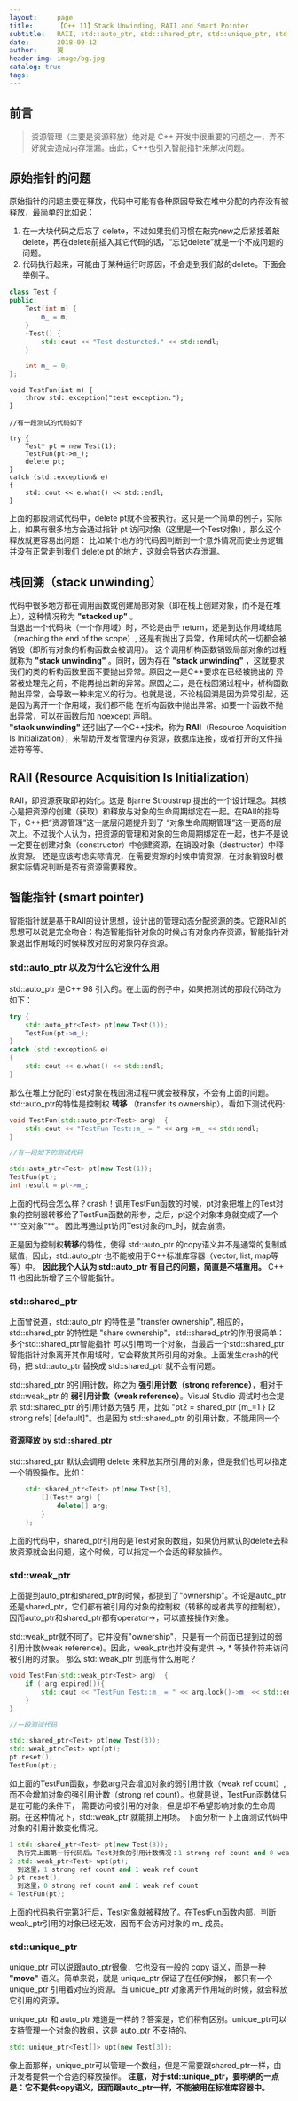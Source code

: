 ```yaml
---
layout:     page
title:      【C++ 11】Stack Unwinding, RAII and Smart Pointer
subtitle:   RAII, std::auto_ptr, std::shared_ptr, std::unique_ptr, std::weak_ptr
date:       2018-09-12
author:     翼
header-img: image/bg.jpg
catalog: true
tags:
---
```


## 前言

>资源管理（主要是资源释放）绝对是 C++ 开发中很重要的问题之一，弄不好就会造成内存泄漏。由此，C++也引入智能指针来解决问题。

## 原始指针的问题
原始指针的问题主要在释放，代码中可能有各种原因导致在堆中分配的内存没有被释放，最简单的比如说：  
1. 在一大块代码之后忘了 delete，不过如果我们习惯在敲完new之后紧接着敲delete，再在delete前插入其它代码的话，“忘记delete”就是一个不成问题的问题。
2. 代码执行起来，可能由于某种运行时原因，不会走到我们敲的delete。下面会举例子。
```cpp
class Test {
public:
    Test(int m) { 
        m_ = m; 
    }
    ~Test() {
        std::cout << "Test desturcted." << std::endl;
    }

    int m_ = 0;
};
```

```
void TestFun(int m) {
    throw std::exception("test exception.");
}

//有一段测试的代码如下

try {
    Test* pt = new Test(1);
    TestFun(pt->m_);
    delete pt;
}
catch (std::exception& e)
{
    std::cout << e.what() << std::endl;
}
```
上面的那段测试代码中，delete pt就不会被执行。这只是一个简单的例子，实际上，如果有很多地方会通过指针 pt 访问对象（这里是一个Test对象），那么这个释放就更容易出问题：
比如某个地方的代码因判断到一个意外情况而使业务逻辑并没有正常走到我们 delete pt 的地方，这就会导致内存泄漏。

## 栈回溯（stack unwinding）
代码中很多地方都在调用函数或创建局部对象（即在栈上创建对象，而不是在堆上），这种情况称为 **"stacked up"** 。  
当退出一个代码块（一个作用域）时，不论是由于 return，还是到达作用域结尾（reaching the end of the scope）, 还是有抛出了异常，作用域内的一切都会被销毁（即所有对象的析构函数会被调用）。
这个调用析构函数销毁局部对象的过程就称为 **"stack unwinding"** 。同时，因为存在 **"stack unwinding"** ，这就要求我们的类的析构函数里面不要抛出异常。原因之一是C++要求在已经被抛出的
异常被处理完之前，不能再抛出新的异常。原因之二，是在栈回溯过程中，析构函数抛出异常，会导致一种未定义的行为。也就是说，不论栈回溯是因为异常引起，还是因为离开一个作用域，我们都不能
在析构函数中抛出异常。如要一个函数不抛出异常，可以在函数后加 noexcept 声明。  
**"stack unwinding"** 还引出了一个C++技术，称为 **RAII**（Resource Acquisition Is Initialization），来帮助开发者管理内存资源，数据库连接，或者打开的文件描述符等等。

## RAII (Resource Acquisition Is Initialization)
RAII，即资源获取即初始化。这是 Bjarne Stroustrup 提出的一个设计理念。其核心是把资源的创建（获取）和释放与对象的生命周期绑定在一起。在RAII的指导下，C++把“资源管理”这一底层问题提升到了
“对象生命周期管理”这一更高的层次上。不过我个人认为，把资源的管理和对象的生命周期绑定在一起，也并不是说一定要在创建对象（constructor）中创建资源，在销毁对象（destructor）中释放资源。
还是应该考虑实际情况，在需要资源的时候申请资源，在对象销毁时根据实际情况判断是否有资源需要释放。  

## 智能指针 (smart pointer)
智能指针就是基于RAII的设计思想，设计出的管理动态分配资源的类。它跟RAII的思想可以说是完全吻合：构造智能指针对象的时候占有对象内存资源，智能指针对象退出作用域的时候释放对应的对象内存资源。  

### std::auto_ptr 以及为什么它没什么用
std::auto_ptr 是C++ 98 引入的。在上面的例子中，如果把测试的那段代码改为如下：  
```cpp
try {
    std::auto_ptr<Test> pt(new Test(1));
    TestFun(pt->m_);
}
catch (std::exception& e)
{
    std::cout << e.what() << std::endl;
}
```
那么在堆上分配的Test对象在栈回溯过程中就会被释放，不会有上面的问题。std::auto_ptr的特性是控制权 **转移** （transfer its ownership）。看如下测试代码:
```cpp
void TestFun(std::auto_ptr<Test> arg)  {
    std::cout << "TestFun Test::m_ = " << arg->m_ << std::endl;
}

//有一段如下的测试代码

std::auto_ptr<Test> pt(new Test(1));
TestFun(pt);
int result = pt->m_;
```
上面的代码会怎么样？crash！调用TestFun函数的时候，pt对象把堆上的Test对象的控制器转移给了TestFun函数的形参，之后，pt这个对象本身就变成了一个**“空对象”**。
因此再通过pt访问Test对象的m_时，就会崩溃。

正是因为控制权**转移**的特性，使得 std::auto_ptr 的copy语义并不是通常的复制或赋值，因此，std::auto_ptr 也不能被用于C++标准库容器（vector, list, map等等）中。
**因此我个人认为 std::auto_ptr 有自己的问题，简直是不堪重用。** C++ 11 也因此新增了三个智能指针。

### std::shared_ptr
上面曾说道，std::auto_ptr 的特性是 "transfer ownership", 相应的，std::shared_ptr 的特性是 "share ownership"。std::shared_ptr的作用很简单：多个std::shared_ptr智能指针
可以引用同一个对象，当最后一个std::shared_ptr智能指针对象离开其作用域时，它会释放其所引用的对象。上面发生crash的代码，把 std::auto_ptr 替换成 std::shared_ptr 就不会有问题。

std::shared_ptr 的引用计数，称之为 **强引用计数（strong reference）**，相对于 std::weak_ptr 的 **弱引用计数（weak reference）**。Visual Studio 调试时也会提示
std::shared_ptr 的引用计数为强引用，比如 "pt2 = shared_ptr {m_=1 } [2 strong refs] [default]"。也是因为 std::shared_ptr 的引用计数，不能用同一个

#### 资源释放 by std::shared_ptr
std::shared_ptr 默认会调用 delete 来释放其所引用的对象，但是我们也可以指定一个销毁操作。比如：
```cpp
    std::shared_ptr<Test> pt(new Test[3], 
        [](Test* arg) {
            delete[] arg;
        }
    );
```
上面的代码中，shared_ptr引用的是Test对象的数组，如果仍用默认的delete去释放资源就会出问题，这个时候，可以指定一个合适的释放操作。

### std::weak_ptr
上面提到auto_ptr和shared_ptr的时候，都提到了"ownership"。不论是auto_ptr还是shared_ptr，它们都有被引用的对象的控制权（转移的或者共享的控制权），
因而auto_ptr和shared_ptr都有operator->，可以直接操作对象。

std::weak_ptr就不同了。它并没有"ownership"，只是有一个前面已提到过的弱引用计数(weak reference)。因此，weak_ptr也并没有提供 ->, * 等操作符来访问被引用的对象。
那么 std::weak_ptr 到底有什么用呢？
```cpp
void TestFun(std::weak_ptr<Test> arg)  {
    if (!arg.expired()){
        std::cout << "TestFun Test::m_ = " << arg.lock()->m_ << std::endl;
    }    
}

//一段测试代码

std::shared_ptr<Test> pt(new Test(3));
std::weak_ptr<Test> wpt(pt);
pt.reset();
TestFun(pt);

```
如上面的TestFun函数，参数arg只会增加对象的弱引用计数（weak ref count）,而不会增加对象的强引用计数（strong ref count）。也就是说，TestFun函数体只是在可能的条件下，
需要访问被引用的对象，但是却不希望影响对象的生命周期。在这种情况下，std::weak_ptr 就能排上用场。
下面分析一下上面测试代码中对象的引用计数变化情况。
```cpp
1 std::shared_ptr<Test> pt(new Test(3));
  执行完上面第一行代码后，Test对象的引用计数情况：1 strong ref count and 0 weak ref count
2 std::weak_ptr<Test> wpt(pt);
  到这里，1 strong ref count and 1 weak ref count
3 pt.reset();
  到这里，0 strong ref count and 1 weak ref count
4 TestFun(pt);
```
上面的代码执行完第3行后，Test对象就被释放了。在TestFun函数内部，判断weak_ptr引用的对象已经无效，因而不会访问对象的 m_ 成员。

### std::unique_ptr
unique_ptr 可以说跟auto_ptr很像，它也没有一般的 copy 语义，而是一种 **"move"** 语义。简单来说，就是 unique_ptr 保证了在任何时候，
都只有一个 unique_ptr 引用着对应的资源。当 unique_ptr 对象离开作用域的时候，就会释放它引用的资源。

unique_ptr 和 auto_ptr 难道是一样的？答案是，它们稍有区别。unique_ptr可以支持管理一个对象的数组，这是 auto_ptr 不支持的。
```cpp
std::unique_ptr<Test[]> upt(new Test[3]);
```
像上面那样，unique_ptr可以管理一个数组，但是不需要跟shared_ptr一样，由开发者提供一个合适的释放操作。
**注意，对于std::unique_ptr，要明确的一点是：它不提供copy语义，因而跟auto_ptr一样，不能被用在标准库容器中。**























